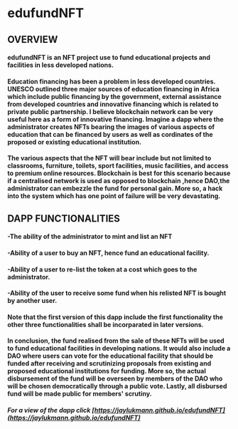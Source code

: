 # **edufundNFT**

## OVERVIEW
#### edufundNFT is an NFT project use to fund educational projects and facilities in less developed nations. 
#### Education  financing has been a problem in less developed countries. UNESCO outlined three major sources of education financing in Africa which include public financing by the government, external assistance from developed countries and innovative financing which is related to private public partnership. I believe blockchain network can be very useful here as a form of innovative financing. Imagine a dapp where the administrator creates NFTs bearing the images of various aspects of education that can be financed by users as well as cordinates of the proposed or existing educational institution.
#### The various aspects that the NFT will bear include but not limited to classrooms, furniture, toilets, sport facilities, music facilities, and access to premium online resources. Blockchain is best for this scenario because if a centralised network is used as opposed to blockchain ,hence DAO,the administrator can embezzle the fund for personal gain. More so, a hack into the system which has one point of failure will be very devastating.

## DAPP FUNCTIONALITIES
#### -The ability of the administrator to mint and  list an NFT
#### -Ability of a user to buy an NFT, hence fund an educational facility.
#### -Ability of a user to re-list the token at a cost which goes to the administrator.
#### -Ability of the user to receive some fund when his relisted NFT is bought by another user.
#### Note that the first version of this dapp include the first functionality the other three functionalities shall be incorparated in later versions.

#### In conclusion, the fund realised from the sale of these NFTs will be used to fund educational facilities in developing nations. It would also include a DAO where users can vote for the educational facility that should be funded after receiving and scrutinizing proposals from existing and proposed educational institutions for funding. More so, the actual disbursement of the fund will be overseen by members of the DAO who will be chosen democratically through a public vote. Lastly, all disbursed fund will be made public for members' scrutiny.
##### For a view of the dapp click [https://jaylukmann.github.io/edufundNFT](https://jaylukmann.github.io/edufundNFT)



